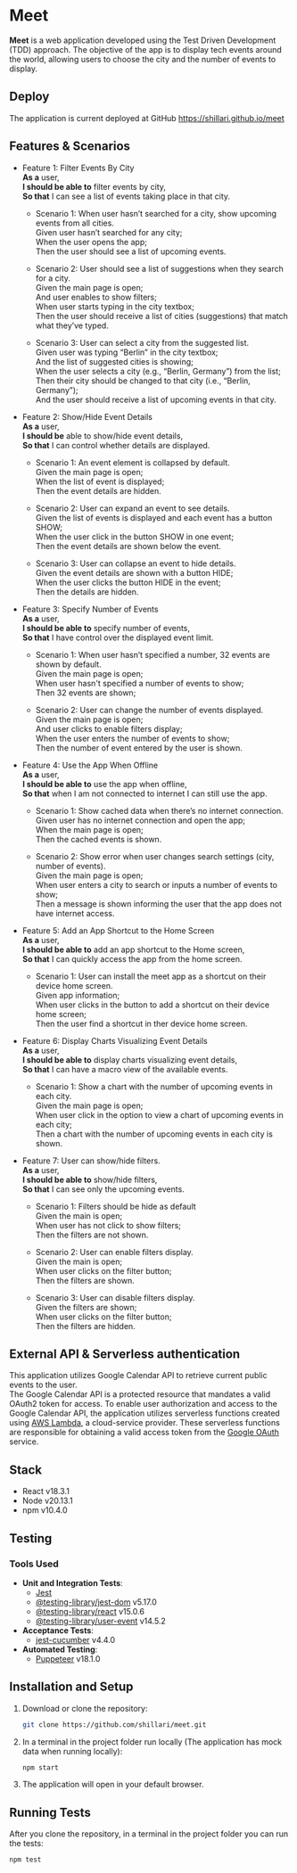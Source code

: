 # Meet
**Meet** is a web application developed using the Test Driven Development (TDD) approach. The objective of the app is to display tech events around the world, allowing users to choose the city and the number of events to display.

## Deploy
The application is current deployed at GitHub https://shillari.github.io/meet

## Features & Scenarios
- Feature 1: Filter Events By City
    <br/>__As a__ user,
    <br/>__I should be able to__ filter events by city,
    <br/>__So that__ I can see a list of events taking place in that city.

  - Scenario 1: When user hasn’t searched for a city, show upcoming events from all cities.
    <br/>Given user hasn’t searched for any city;
    <br/>When the user opens the app;
    <br/>Then the user should see a list of upcoming events.

  - Scenario 2: User should see a list of suggestions when they search for a city.
    <br/>Given the main page is open;
    <br/>And user enables to show filters;
    <br/>When user starts typing in the city textbox;
    <br/>Then the user should receive a list of cities (suggestions) that match what they’ve typed.

  - Scenario 3: User can select a city from the suggested list.	
    <br/>Given user was typing “Berlin” in the city textbox;
    <br/>And the list of suggested cities is showing;
    <br/>When the user selects a city (e.g., “Berlin, Germany”) from the list;
    <br/>Then their city should be changed to that city (i.e., “Berlin, Germany”);
    <br/>And the user should receive a list of upcoming events in that city.

- Feature 2: Show/Hide Event Details
    <br/>__As a__ user,
    <br/>__I should be__ able to show/hide event details,
    <br/>__So that__ I can control whether details are displayed.

  - Scenario 1: An event element is collapsed by default.
    <br/>Given the main page is open;
    <br/>When the list of event is displayed;
    <br/>Then the event details are hidden.

  - Scenario 2: User can expand an event to see details.
    <br/>Given the list of events is displayed and each event has a button SHOW;
    <br/>When the user click in the button SHOW in one event;
    <br/>Then the event details are shown below the event.

  - Scenario 3: User can collapse an event to hide details.
    <br/>Given the event details are shown with a button HIDE;
    <br/>When the user clicks the button HIDE in the event;
    <br/>Then the details are hidden.

- Feature 3: Specify Number of Events
    <br/>__As a__ user,
    <br/>__I should be able to__ specify number of events,
    <br/>__So that__ I have control over the displayed event limit.

  - Scenario 1: When user hasn’t specified a number, 32 events are shown by default.
    <br/>Given the main page is open;
    <br/>When user hasn't specified a number of events to show;
    <br/>Then 32 events are shown;

  - Scenario 2: User can change the number of events displayed.
    <br/>Given the main page is open;
    <br/>And user clicks to enable filters display;
    <br/>When the user enters the number of events to show;
    <br/>Then the number of event entered by the user is shown.

- Feature 4: Use the App When Offline
    <br/>__As a__ user,
    <br/>__I should be able to__ use the app when offline,
    <br/>__So that__ when I am not connected to internet I can still use the app. 

  - Scenario 1: Show cached data when there’s no internet connection.
    <br/>Given user has no internet connection and open the app;
    <br/>When the main page is open;
    <br/>Then the cached events is shown.

  - Scenario 2: Show error when user changes search settings (city, number of events).
    <br/>Given the main page is open;
    <br/>When user enters a city to search or inputs a number of events to show;
    <br/>Then a message is shown informing the user that the app does not have internet access.

- Feature 5: Add an App Shortcut to the Home Screen
    <br/>__As a__ user,
    <br/>__I should be able to__ add an app shortcut to the Home screen,
    <br/>__So that__ I can quickly access the app from the home screen.

  - Scenario 1: User can install the meet app as a shortcut on their device home screen.
    <br/>Given app information;
    <br/>When user clicks in the button to add a shortcut on their device home screen;
    <br/>Then the user find a shortcut in ther device home screen.

- Feature 6: Display Charts Visualizing Event Details
    <br/>__As a__ user,
    <br/>__I should be able to__ display charts visualizing event details,
    <br/>__So that__ I can have a macro view of the available events. 

  - Scenario 1: Show a chart with the number of upcoming events in each city.
    <br/>Given the main page is open;
    <br/>When user click in the option to view a chart of upcoming events in each city;
    <br/>Then a chart with the number of upcoming events in each city is shown.

- Feature 7: User can show/hide filters.
  <br/>__As a__ user,
  <br/>__I should be able to__ show/hide filters,
  <br/>__So that__ I can see only the upcoming events.

  - Scenario 1: Filters should be hide as default
    <br/>Given the main is open;
    <br/>When user has not click to show filters;
    <br/>Then the filters are not shown.

  - Scenario 2: User can enable filters display.
    <br/>Given the main is open;
    <br/>When user clicks on the filter button;
    <br/>Then the filters are shown.

  - Scenario 3: User can disable filters display.
    <br/>Given the filters are shown;
    <br/>When user clicks on the filter button;
    <br/>Then the filters are hidden.

## External API & Serverless authentication
This application utilizes Google Calendar API to retrieve current public events to the user.
<br />The Google Calendar API is a protected resource that mandates a valid OAuth2 token for access. To enable user authorization and access to the Google Calendar API, the application utilizes serverless functions created using [AWS Lambda](https://aws.amazon.com/lambda/), a cloud-service provider. These serverless functions are responsible for obtaining a valid access token from the [Google OAuth](https://developers.google.com/identity/protocols/oauth2) service.

## Stack
- React v18.3.1
- Node v20.13.1
- npm v10.4.0

## Testing

### Tools Used
- **Unit and Integration Tests**: 
  - [Jest](https://jestjs.io/)
  - [@testing-library/jest-dom](https://github.com/testing-library/jest-dom) v5.17.0
  - [@testing-library/react](https://testing-library.com/docs/react-testing-library/intro/) v15.0.6
  - [@testing-library/user-event](https://testing-library.com/docs/user-event/intro/) v14.5.2
- **Acceptance Tests**:
  - [jest-cucumber](https://www.npmjs.com/package/jest-cucumber) v4.4.0
- **Automated Testing**:
  - [Puppeteer](https://pptr.dev/) v18.1.0

## Installation and Setup
1. Download or clone the repository:
   ```sh
   git clone https://github.com/shillari/meet.git
2. In a terminal in the project folder run locally (The application has mock data when running locally):
   ```sh
   npm start
3. The application will open in your default browser.

## Running Tests
  After you clone the repository, in a terminal in the project folder you can run the tests:
   ```sh
   npm test
